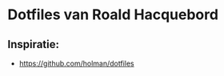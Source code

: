 Dotfiles van Roald Hacquebord
=============================
## Inspiratie:
- https://github.com/holman/dotfiles
